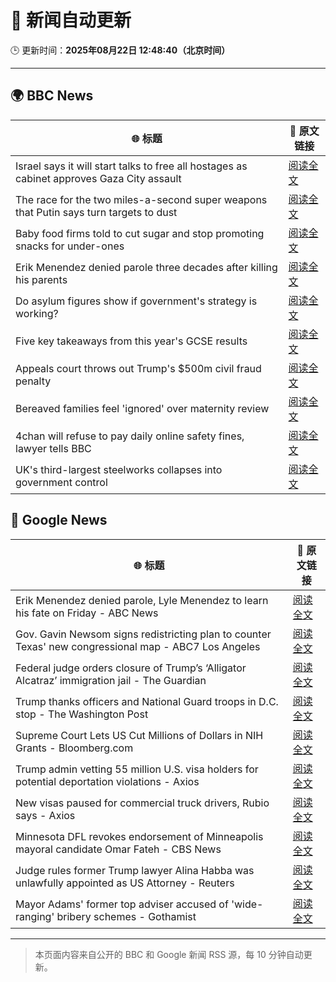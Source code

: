# 🧠 新闻自动更新

🕒 更新时间：**2025年08月22日 12:48:40（北京时间）**

---

## 🌍 BBC News

| 🌐 标题 | 🔗 原文链接 |
|--------|-------------|
| Israel says it will start talks to free all hostages as cabinet approves Gaza City assault | [阅读全文](https://www.bbc.com/news/articles/c754kknw2g2o?at_medium=RSS&at_campaign=rss) |
| The race for the two miles-a-second super weapons that Putin says turn targets to dust | [阅读全文](https://www.bbc.com/news/articles/cgeqj1q8gj4o?at_medium=RSS&at_campaign=rss) |
| Baby food firms told to cut sugar and stop promoting snacks for under-ones | [阅读全文](https://www.bbc.com/news/articles/cvgpld8p9rqo?at_medium=RSS&at_campaign=rss) |
| Erik Menendez denied parole three decades after killing his parents | [阅读全文](https://www.bbc.com/news/articles/c3wnlldjp20o?at_medium=RSS&at_campaign=rss) |
| Do asylum figures show if government's strategy is working? | [阅读全文](https://www.bbc.com/news/articles/cx2x371g2k8o?at_medium=RSS&at_campaign=rss) |
| Five key takeaways from this year's GCSE results | [阅读全文](https://www.bbc.com/news/articles/c70x5j8z34do?at_medium=RSS&at_campaign=rss) |
| Appeals court throws out Trump's $500m civil fraud penalty | [阅读全文](https://www.bbc.com/news/articles/c5y09q1zgg8o?at_medium=RSS&at_campaign=rss) |
| Bereaved families feel 'ignored' over maternity review | [阅读全文](https://www.bbc.com/news/articles/c1ejq4yy501o?at_medium=RSS&at_campaign=rss) |
| 4chan will refuse to pay daily online safety fines, lawyer tells BBC | [阅读全文](https://www.bbc.com/news/articles/cq68j5g2nr1o?at_medium=RSS&at_campaign=rss) |
| UK's third-largest steelworks collapses into government control | [阅读全文](https://www.bbc.com/news/articles/cy0818y4jdlo?at_medium=RSS&at_campaign=rss) |

## 📰 Google News

| 🌐 标题 | 🔗 原文链接 |
|--------|-------------|
| Erik Menendez denied parole, Lyle Menendez to learn his fate on Friday - ABC News | [阅读全文](https://news.google.com/rss/articles/CBMingFBVV95cUxQaWJGSmlJMzNLdHBlbnJlTjBrd3E1a19xS0dveTJwN1JUeHNLVnFidk1EMklZcUpadjR2SW5qMXBIU0lnSzBHUnVSUE1iN3BPTkRhSlpSd0NaT0JrVm1uU09VUXBmMGZTREMtQXJCclU0YUpGN3Z1M1V4Mm5tWVdLYmNpd3N2S1hXazJveDZnOGlfeUVOdTMwNWFKMUtCZ9IBowFBVV95cUxNajZBTU1NUU1qSTFoOS1fbTlOUm9GeVhXTnFoS2pKSWZVZno0aGVmbmkyaFRwVUNGTWphS2dTdG51Tm1fY3Y5bUlLN3I3UTBuZTV1WHUyN084clBpbzRxdzZIdkhyX0dQY012N2dUQ1BJemNwZTJ5MnR4SU5mVUVObWQ5Y1FHNnp4dVV6RG8zTENTdXJESnVWUmwyRDRlaHB3T0JR?oc=5) |
| Gov. Gavin Newsom signs redistricting plan to counter Texas' new congressional map - ABC7 Los Angeles | [阅读全文](https://news.google.com/rss/articles/CBMi1AFBVV95cUxPV1p2WW9oMzVEVllIVU9oazFaM0JLVVpNVE1CLWNVREhEaWFjdklVRzg5b2ZNS3pyOWFDVGlzV1ZfVkl6YlM5Z1hfNzhva0p3dDE1OTFuNXhXVTBXbTNBOE1taXVqMjlkZUQ1RFV4czk5N2RTTFhTaG5fNy0zcFA5YXZpU212c3Njem1lQS16Y2tsZDlMU212T2dsVW5EMjRYQkVzTHlPNlIzdU1HUDlBR2xWNUVYeGt3dldMUFdQMmxwdE5mTkttdklCeEc0YUlQWm9wVA?oc=5) |
| Federal judge orders closure of Trump’s ‘Alligator Alcatraz’ immigration jail - The Guardian | [阅读全文](https://news.google.com/rss/articles/CBMijgFBVV95cUxOUC1sXzgwZk5FU1B0LUZ5X0xhVlREM0V6MTMzSDdnN1JFTHc0cVR2c0hnZDFEUXNtbEVrWkc5YlZWbkExOWxmVHNTbWJaeXZMVnh5VE96bTdabUppcUF0RkNrU0ROT2hjUko5VF9TSnBiMVI0ckVDVkE5TThhZ1dFV2tsUEhUTFZlWm9sOTlR?oc=5) |
| Trump thanks officers and National Guard troops in D.C. stop - The Washington Post | [阅读全文](https://news.google.com/rss/articles/CBMigwFBVV95cUxOaERzQkZBdkdqQjdMbG1aVnh4U2hyelhKYU1yVWp2Mld4SVQwbjhyUGk4QjhOS25tdWxXYlR6YUg1dUpheWgzWjQ1d25YTVh1ZzVNSUhsU0ltYWkwWWh0TzdBV3VfdEFJRGtPYXJMVEpyYmk5OUZNejdoV25VT2MtTDV0NA?oc=5) |
| Supreme Court Lets US Cut Millions of Dollars in NIH Grants - Bloomberg.com | [阅读全文](https://news.google.com/rss/articles/CBMiswFBVV95cUxPVk10M2VwRU9SaHMtNVNXZ2lfd19yZGpCYTRBSnYyRkpYLU5JS1FhSFFQNEhLalpCdGRTNkw5Z0FtQWNiTDlLQ0FpaVhaWU8wOGhlcmEwVVp1WjZxc2NKbW5nSlI2djlYUWszSmZzanBUanpUbXJ6MFN4eUR5ODBUdU50M3kxczlXWjdRdjRMWnBsa2JzNHBhUU5yX1BlUEJ5ZUVvX20yYi1lSjl5UUhCZ2NORQ?oc=5) |
| Trump admin vetting 55 million U.S. visa holders for potential deportation violations - Axios | [阅读全文](https://news.google.com/rss/articles/CBMif0FVX3lxTFB4UWhwZEptOTRPbVRzMUlFdFVMejMwYTgyOE5SdWZKZUFJNjFzdUdzenM1T29uVWZQUXZ3WTlRaDF6SUZaajVvZnNGbFhsOTBoTDczNkVlbW5ZQk44T2g1bFlPQ3NUcWFBN29LalN3QmNBcWRQVGxOSG1ENjIwaUE?oc=5) |
| New visas paused for commercial truck drivers, Rubio says - Axios | [阅读全文](https://news.google.com/rss/articles/CBMiekFVX3lxTE0wcFprXzBaS3Yxb0NRZmZ0ekZYV3VJcnpnak5IeWV5LVVVSTcwY1h5VmhJNFRZUVowa1FZV3pISFRIZURqN1VGd3ZERXRWMmFJZjJZa0hUSVhHaEMwVDZLcnVzNXZxSTRQZFdoZ082RGU5WTlZX2VDaDhn?oc=5) |
| Minnesota DFL revokes endorsement of Minneapolis mayoral candidate Omar Fateh - CBS News | [阅读全文](https://news.google.com/rss/articles/CBMiswFBVV95cUxNTWgzYTZuck9HZDc5S09VUWYwLURETkN1Uzd2SHdhZHVQME5KWEZGVC1paGpMYS1tUEtHUXllNldvaUt3VEtSZ0Vab0FjME9DdGJ0eXF1VDhPS012Sk9iTVRZV1p4UHlKTi0tTlNmREc2ZjE1blFjeGs4bmVRVUx1aXFOR3hpN2Fab210Z1V5NWZBYVFkSmd3Nk5qQzRFMmlLb2pJUmpBOVhzNE9XQm9ERzVZcw?oc=5) |
| Judge rules former Trump lawyer Alina Habba was unlawfully appointed as US Attorney - Reuters | [阅读全文](https://news.google.com/rss/articles/CBMizgFBVV95cUxNZ0piZTZ1ck4wbGRjbGMtd0JON29CMm42V05TQ1ZLanVjQ3kyTzhSc2h6QmJLRE1TQ3d4cFNQUWotT0sxNnVUZFdlRGUyWjh6YWtIcXBIZWx5SnZNdUh2eHFTakVRYWZPWk1peGtlekQzZTdBeVFLdGstQndVX0R1d3Zzb2ZJUlJ5bVliYW5Ha3BiZWRJc2dMTHVHa1o0MDZIVTkweEdaV3VueUtXaXlubjNtWnZpcTFoT2NVZ2wwNGxvQWVVN0xRdDA5Y2RKQQ?oc=5) |
| Mayor Adams' former top adviser accused of 'wide-ranging' bribery schemes - Gothamist | [阅读全文](https://news.google.com/rss/articles/CBMingFBVV95cUxPM1V0YjFxazZHY2xSNjlYd1R0RklsMFRrVHNBSWFDdWtLc3pCVkVaT2t6YXBycnB0Rl9KVDVPTEl5Zld5VW1jb24tcTRiMU1wN1FxNDY5R1A0Y0JEelpISTVocktzaWlKSVEzM2duVmhCZExIZTBHMnUzV3FlN3dleDZqbWh5ejZ6M24ycDZGMkJXNUtsZzk0UXFibTltUQ?oc=5) |

---
> 本页面内容来自公开的 BBC 和 Google 新闻 RSS 源，每 10 分钟自动更新。